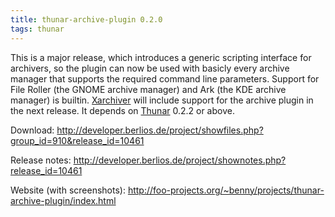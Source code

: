 ```yaml
---
title: thunar-archive-plugin 0.2.0
tags: thunar
---
```


This is a major release, which introduces a generic scripting interface for archivers, so the plugin can now be used with basicly every archive manager that supports the required command line parameters. Support for File Roller (the GNOME archive manager) and Ark (the KDE archive manager) is builtin. <a href="http://xarchiver.xfce.org/">Xarchiver</a> will include support for the archive plugin in the next release. It depends on <a href="http://thunar.xfce.org/">Thunar</a> 0.2.2 or above.

Download: <http://developer.berlios.de/project/showfiles.php?group_id=910&release_id=10461>

Release notes: <http://developer.berlios.de/project/shownotes.php?release_id=10461>

Website (with screenshots): <http://foo-projects.org/~benny/projects/thunar-archive-plugin/index.html>
